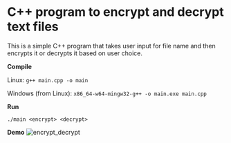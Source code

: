 # C++ program to encrypt and decrypt text files

This is a simple C++ program that takes user input for file name and then encrypts it or decrypts it based on user choice.

**Compile**

Linux: `g++ main.cpp -o main`

Windows (from Linux): `x86_64-w64-mingw32-g++ -o main.exe main.cpp`

**Run**

`./main <encrypt> <decrypt>`

**Demo**
![encrypt_decrypt](https://github.com/Murali2602/Projects/assets/85734361/6d9b6e73-c19f-4c98-a0d7-a323355247a2)
